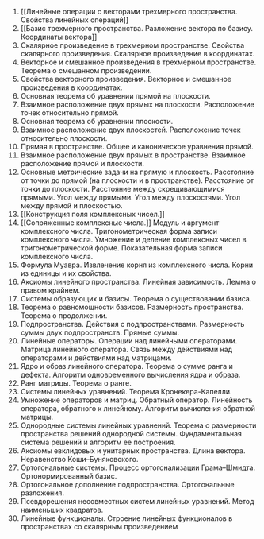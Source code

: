 1. [[Линейные операции с векторами трехмерного пространства. Свойства линейных операций]]
2. [[Базис трехмерного пространства. Разложение вектора по базису. Координаты вектора]]
3. Скалярное произведение в трехмерном пространстве. Свойства скалярного произведения. Скалярное произведение в координатах.
4. Векторное и смешанное произведения в трехмерном пространстве. Теорема о смешанном произведении.
5. Свойства векторного произведения. Векторное и смешанное произведения в координатах.
6. Основная теорема об уравнении прямой на плоскости.
7. Взаимное расположение двух прямых на плоскости. Расположение точек относительно прямой.
8. Основная теорема об уравнении плоскости.
9. Взаимное расположение двух плоскостей. Расположение точек относительно плоскости.
10. Прямая в пространстве. Общее и каноническое уравнения прямой.
11. Взаимное расположение двух прямых в пространстве. Взаимное расположение прямой и плоскости.
12. Основные метрические задачи на прямую и плоскость. Расстояние от точки до прямой (на плоскости и в пространстве). Расстояние от точки до плоскости. Расстояние между скрещивающимися прямыми. Угол между прямыми. Угол между плоскостями. Угол между прямой и плоскостью.
13. [[Конструкция поля комплексных чисел.]]
14. [[Сопряженные комплексные числа.]] Модуль и аргумент комплексного числа. Тригонометрическая форма записи комплексного числа. Умножение и деление комплексных чисел в тригонометрической форме. Показательная форма записи комплексного числа.
15. Формула Муавра. Извлечение корня из комплексного числа. Корни из единицы и их свойства.
16. Аксиомы линейного пространства. Линейная зависимость. Лемма о правом крайнем.
17. Системы образующих и базисы. Теорема о существовании базиса.
18. Теорема о равномощности базисов. Размерность пространства. Теорема о продолжении.
19. Подпространства. Действия с подпространствами. Размерность суммы двух подпространств. Прямые суммы.
20. Линейные операторы. Операции над линейными операторами. Матрица линейного оператора. Связь между действиями над операторами и действиями над матрицами.
21. Ядро и образ линейного оператора. Теорема о сумме ранга и дефекта. Алгоритм одновременного вычисления ядра и образа.
22. Ранг матрицы. Теорема о ранге.
23. Системы линейных уравнений. Теорема Кронекера-Капелли.
24. Умножение операторов и матриц. Обратный оператор. Линейность оператора, обратного к линейному. Алгоритм вычисления обратной матрицы.
25. Однородные системы линейных уравнений. Теорема о размерности пространства решений однородной системы. Фундаментальная система решений и алгоритм ее построения.
26. Аксиомы евклидовых и унитарных пространства. Длина вектора. Неравенство Коши–Буняковского.
27. Ортогональные системы. Процесс ортогонализации Грама–Шмидта. Ортонормированный базис.
28. Ортогональное дополнение подпространства. Ортогональные разложения.
29. Псевдорешения несовместных систем линейных уравнений. Метод наименьших квадратов.
30. Линейные функционалы. Строение линейных функционалов в пространствах со скалярным произведением
